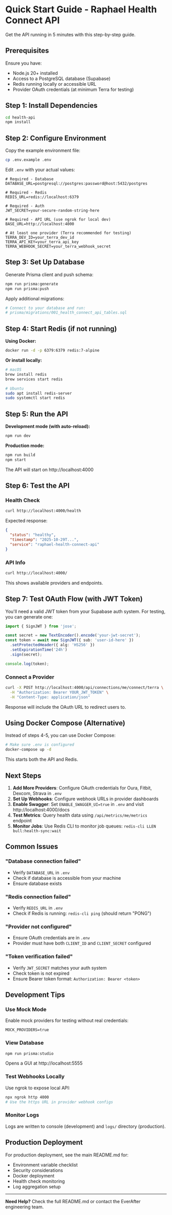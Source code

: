 # Quick Start Guide - Raphael Health Connect API

Get the API running in 5 minutes with this step-by-step guide.

## Prerequisites

Ensure you have:
- Node.js 20+ installed
- Access to a PostgreSQL database (Supabase)
- Redis running locally or accessible URL
- Provider OAuth credentials (at minimum Terra for testing)

## Step 1: Install Dependencies

```bash
cd health-api
npm install
```

## Step 2: Configure Environment

Copy the example environment file:

```bash
cp .env.example .env
```

Edit `.env` with your actual values:

```env
# Required - Database
DATABASE_URL=postgresql://postgres:password@host:5432/postgres

# Required - Redis
REDIS_URL=redis://localhost:6379

# Required - Auth
JWT_SECRET=your-secure-random-string-here

# Required - API URL (use ngrok for local dev)
BASE_URL=http://localhost:4000

# At least one provider (Terra recommended for testing)
TERRA_DEV_ID=your_terra_dev_id
TERRA_API_KEY=your_terra_api_key
TERRA_WEBHOOK_SECRET=your_terra_webhook_secret
```

## Step 3: Set Up Database

Generate Prisma client and push schema:

```bash
npm run prisma:generate
npm run prisma:push
```

Apply additional migrations:

```bash
# Connect to your database and run:
# prisma/migrations/001_health_connect_api_tables.sql
```

## Step 4: Start Redis (if not running)

**Using Docker:**
```bash
docker run -d -p 6379:6379 redis:7-alpine
```

**Or install locally:**
```bash
# macOS
brew install redis
brew services start redis

# Ubuntu
sudo apt install redis-server
sudo systemctl start redis
```

## Step 5: Run the API

**Development mode (with auto-reload):**
```bash
npm run dev
```

**Production mode:**
```bash
npm run build
npm start
```

The API will start on http://localhost:4000

## Step 6: Test the API

### Health Check
```bash
curl http://localhost:4000/health
```

Expected response:
```json
{
  "status": "healthy",
  "timestamp": "2025-10-29T...",
  "service": "raphael-health-connect-api"
}
```

### API Info
```bash
curl http://localhost:4000/
```

This shows available providers and endpoints.

## Step 7: Test OAuth Flow (with JWT Token)

You'll need a valid JWT token from your Supabase auth system. For testing, you can generate one:

```typescript
import { SignJWT } from 'jose';

const secret = new TextEncoder().encode('your-jwt-secret');
const token = await new SignJWT({ sub: 'user-id-here' })
  .setProtectedHeader({ alg: 'HS256' })
  .setExpirationTime('24h')
  .sign(secret);

console.log(token);
```

### Connect a Provider
```bash
curl -X POST http://localhost:4000/api/connections/me/connect/terra \
  -H "Authorization: Bearer YOUR_JWT_TOKEN" \
  -H "Content-Type: application/json"
```

Response will include the OAuth URL to redirect users to.

## Using Docker Compose (Alternative)

Instead of steps 4-5, you can use Docker Compose:

```bash
# Make sure .env is configured
docker-compose up -d
```

This starts both the API and Redis.

## Next Steps

1. **Add More Providers**: Configure OAuth credentials for Oura, Fitbit, Dexcom, Strava in `.env`
2. **Set Up Webhooks**: Configure webhook URLs in provider dashboards
3. **Enable Swagger**: Set `ENABLE_SWAGGER_UI=true` in `.env` and visit http://localhost:4000/docs
4. **Test Metrics**: Query health data using `/api/metrics/me/metrics` endpoint
5. **Monitor Jobs**: Use Redis CLI to monitor job queues: `redis-cli LLEN bull:health-sync:wait`

## Common Issues

### "Database connection failed"
- Verify `DATABASE_URL` in `.env`
- Check if database is accessible from your machine
- Ensure database exists

### "Redis connection failed"
- Verify `REDIS_URL` in `.env`
- Check if Redis is running: `redis-cli ping` (should return "PONG")

### "Provider not configured"
- Ensure OAuth credentials are in `.env`
- Provider must have both `CLIENT_ID` and `CLIENT_SECRET` configured

### "Token verification failed"
- Verify `JWT_SECRET` matches your auth system
- Check token is not expired
- Ensure Bearer token format: `Authorization: Bearer <token>`

## Development Tips

### Use Mock Mode
Enable mock providers for testing without real credentials:
```env
MOCK_PROVIDERS=true
```

### View Database
```bash
npm run prisma:studio
```

Opens a GUI at http://localhost:5555

### Test Webhooks Locally
Use ngrok to expose local API:
```bash
npx ngrok http 4000
# Use the https URL in provider webhook configs
```

### Monitor Logs
Logs are written to console (development) and `logs/` directory (production).

## Production Deployment

For production deployment, see the main README.md for:
- Environment variable checklist
- Security considerations
- Docker deployment
- Health check monitoring
- Log aggregation setup

---

**Need Help?** Check the full README.md or contact the EverAfter engineering team.

